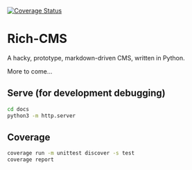 
[![Coverage Status](https://coveralls.io/repos/github/jzombie/rich-cms/badge.svg)](https://coveralls.io/github/jzombie/rich-cmss)


# Rich-CMS

A hacky, prototype, markdown-driven CMS, written in Python.

More to come...

## Serve (for development debugging)

```bash
cd docs
python3 -m http.server
```

## Coverage

```bash
coverage run -m unittest discover -s test
coverage report
```
